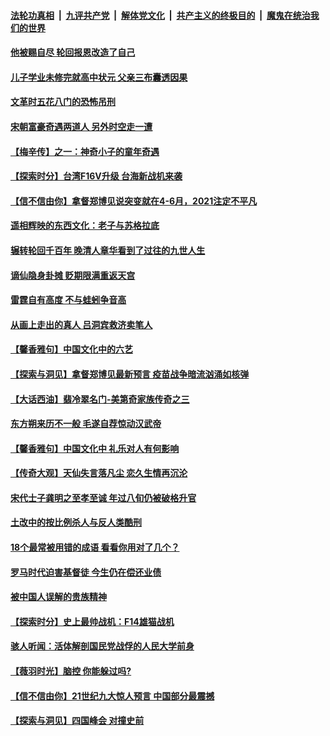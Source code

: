 

####  [法轮功真相](../../../../basic/blob/master/README.md?t=04011531) &nbsp;|&nbsp; [九评共产党](../../../../9ping.md/blob/master/README.md?t=04011531) &nbsp;|&nbsp; [解体党文化](../../../../jtdwh.md/blob/master/README.md?t=04011531)  &nbsp;|&nbsp; [共产主义的终极目的](../../../../gczydzjmd.md/blob/master/README.md?t=04011531) &nbsp;|&nbsp; [魔鬼在统治我们的世界](../../../../mgztzwmdsj.md/blob/master/README.md?t=04011531) 

#### [他被赐自尽 轮回报恩改造了自己](../pages/prog647/a103086235.md?t=04011531) 

#### [儿子学业未修完就高中状元 父亲三布囊透因果](../pages/prog647/a103086227.md?t=04011531) 

#### [文革时五花八门的恐怖吊刑](../pages/prog647/a103085937.md?t=04011531) 

#### [宋朝富豪奇遇两道人 另外时空走一遭](../pages/prog647/a103085520.md?t=04011531) 

#### [【梅辛传】之一：神奇小子的童年奇遇](../pages/prog647/a103085515.md?t=04011531) 

#### [【探索时分】台湾F16V升级 台海新战机来袭](../pages/prog647/a103085449.md?t=04011531) 


#### [【信不信由你】拿督郑博见说突变就在4-6月，2021注定不平凡](../pages/prog647/a103084742.md?t=04011531) 

#### [遥相辉映的东西文化：老子与苏格拉底](../pages/prog647/a103084555.md?t=04011531) 

#### [辗转轮回千百年 晚清人章华看到了过往的九世人生](../pages/prog647/a103084546.md?t=04011531) 

#### [谪仙隐身卦摊 贬期限满重返天宫](../pages/prog647/a103084537.md?t=04011531) 

#### [雷霆自有高度 不与蛙蚓争音高](../pages/prog647/a103083904.md?t=04011531) 

#### [从画上走出的真人 吕洞宾救济卖笔人](../pages/prog647/a103083899.md?t=04011531) 

#### [【馨香雅句】中国文化中的六艺](../pages/prog647/a103082806.md?t=04011531) 

#### [【探索与洞见】拿督郑博见最新预言 疫苗战争暗流汹涌如核弹](../pages/prog647/a103083214.md?t=04011531) 

#### [【大话西油】翡冷翠名门-美第奇家族传奇之三](../pages/prog647/a103083200.md?t=04011531) 

#### [东方朔来历不一般 毛遂自荐惊动汉武帝](../pages/prog647/a103082830.md?t=04011531) 

#### [【馨香雅句】中国文化中 礼乐对人有何影响](../pages/prog647/a103082791.md?t=04011531) 

#### [【传奇大观】天仙失言落凡尘 恋久生情再沉沦](../pages/prog647/a103082733.md?t=04011531) 

#### [宋代士子龚明之至孝至诚 年过八旬仍被破格升官](../pages/prog647/a103082724.md?t=04011531) 

#### [土改中的按比例杀人与反人类酷刑](../pages/prog647/a103082370.md?t=04011531) 

#### [18个最常被用错的成语 看看你用对了几个？](../pages/prog647/a103082098.md?t=04011531) 

#### [罗马时代迫害基督徒 今生仍在偿还业债](../pages/prog647/a103081975.md?t=04011531) 

#### [被中国人误解的贵族精神](../pages/prog647/a103081967.md?t=04011531) 

#### [【探索时分】史上最帅战机：F14雄猫战机](../pages/prog647/a103081916.md?t=04011531) 

#### [骇人听闻：活体解剖国民党战俘的人民大学前身](../pages/prog647/a103081547.md?t=04011531) 

#### [【薇羽时光】脑控 你能躲过吗?](../pages/prog647/a103081347.md?t=04011531) 

#### [【信不信由你】21世纪九大惊人预言 中国部分最震撼](../pages/prog647/a103081338.md?t=04011531) 

#### [【探索与洞见】四国峰会 对撞史前](../pages/prog647/a103081291.md?t=04011531) 

